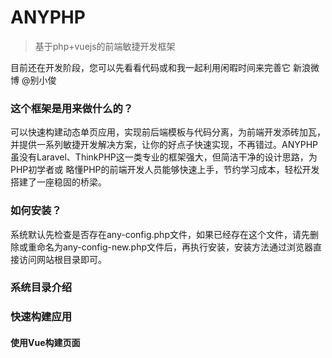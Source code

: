 # ANYPHP
> 基于php+vuejs的前端敏捷开发框架

目前还在开发阶段，您可以先看看代码或和我一起利用闲暇时间来完善它 新浪微博 @别小俊

### 这个框架是用来做什么的？
可以快速构建动态单页应用，实现前后端模板与代码分离，为前端开发添砖加瓦，并提供一系列敏捷开发解决方案，让你的好点子快速实现，不再错过。ANYPHP虽没有Laravel、ThinkPHP这一类专业的框架强大，但简洁干净的设计思路，为PHP初学者或
略懂PHP的前端开发人员能够快速上手，节约学习成本，轻松开发搭建了一座稳固的桥梁。

### 如何安装？
系统默认先检查是否存在any-config.php文件，如果已经存在这个文件，请先删除或重命名为any-config-new.php文件后，再执行安装，安装方法通过浏览器直接访问网站根目录即可。

### 系统目录介绍

### 快速构建应用

#### 使用Vue构建页面